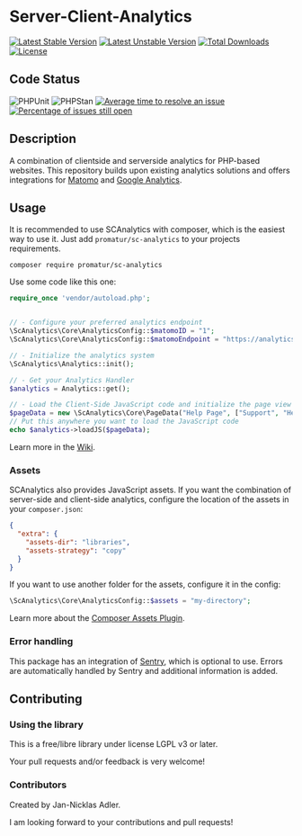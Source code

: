 Server-Client-Analytics
==============

[![Latest Stable Version](https://poser.pugx.org/promatur/sc-analytics/v/stable)](https://packagist.org/packages/promatur/sc-analytics)
[![Latest Unstable Version](https://poser.pugx.org/promatur/sc-analytics/v/unstable)](https://packagist.org/packages/promatur/sc-analytics)
[![Total Downloads](https://poser.pugx.org/promatur/sc-analytics/downloads)](https://packagist.org/packages/promatur/sc-analytics)
[![License](https://poser.pugx.org/promatur/sc-analytics/license)](https://packagist.org/packages/promatur/sc-analytics)

## Code Status

![PHPUnit](https://github.com/promatur/sc-analytics/workflows/PHPUnit/badge.svg?branch=main)
![PHPStan](https://github.com/promatur/sc-analytics/workflows/PHPStan%20check/badge.svg?branch=main)
[![Average time to resolve an issue](http://isitmaintained.com/badge/resolution/promatur/sc-analytics.svg)](http://isitmaintained.com/project/promatur/sc-analytics "Average time to resolve an issue")
[![Percentage of issues still open](http://isitmaintained.com/badge/open/promatur/sc-analytics.svg)](http://isitmaintained.com/project/promatur/sc-analytics "Percentage of issues still open")

## Description

A combination of clientside and serverside analytics for PHP-based websites. This repository builds upon existing analytics solutions and offers integrations for [Matomo](https://matomo.org) and [Google Analytics](https://analytics.google.com).

## Usage

It is recommended to use SCAnalytics with composer, which is the easiest way to use it. Just add `promatur/sc-analytics` to your projects requirements.

```shell
composer require promatur/sc-analytics
```

Use some code like this one:

```php
require_once 'vendor/autoload.php';


// - Configure your preferred analytics endpoint
\ScAnalytics\Core\AnalyticsConfig::$matomoID = "1";
\ScAnalytics\Core\AnalyticsConfig::$matomoEndpoint = "https://analytics.example.com/";

// - Initialize the analytics system
\ScAnalytics\Analytics::init();

// - Get your Analytics Handler
$analytics = Analytics::get();

// - Load the Client-Side JavaScript code and initialize the page view
$pageData = new \ScAnalytics\Core\PageData("Help Page", ["Support", "Help Page Overview"])
// Put this anywhere you want to load the JavaScript code
echo $analytics->loadJS($pageData);
```

Learn more in the [Wiki](https://github.com/Promatur/sc-analytics/wiki).

### Assets

SCAnalytics also provides JavaScript assets. If you want the combination of server-side and client-side analytics, configure the location of the assets in your `composer.json`:

```json
{
  "extra": {
    "assets-dir": "libraries",
    "assets-strategy": "copy"
  }
}
```

If you want to use another folder for the assets, configure it in the config:

```php
\ScAnalytics\Core\AnalyticsConfig::$assets = "my-directory";
```

Learn more about the [Composer Assets Plugin](https://github.com/frontpack/composer-assets-plugin).

### Error handling

This package has an integration of [Sentry](https://github.com/getsentry/sentry-php), which is optional to use. Errors are automatically handled by Sentry and additional information is added.

## Contributing

### Using the library

This is a free/libre library under license LGPL v3 or later.

Your pull requests and/or feedback is very welcome!

### Contributors
Created by Jan-Nicklas Adler.

I am looking forward to your contributions and pull requests!
